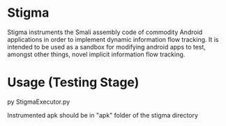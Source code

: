 # Stigma
Stigma instruments the Smali assembly code of commodity Android applications in order to implement dynamic information flow tracking. It is intended to be used as a sandbox for modifying android apps to test, amongst other things, novel implicit information flow tracking.

# Usage (Testing Stage)
py StigmaExecutor.py

Instrumented apk should be in "apk" folder of the stigma directory
